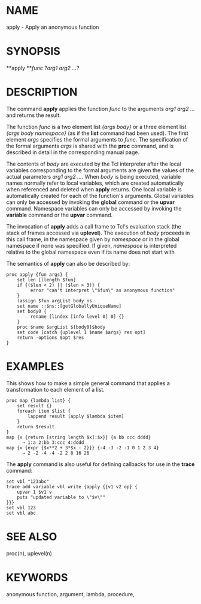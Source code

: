 # NAME

apply - Apply an anonymous function

# SYNOPSIS

**apply ***func* ?*arg1 arg2 \...*?

# DESCRIPTION

The command **apply** applies the function *func* to the arguments *arg1
arg2 \...* and returns the result.

The function *func* is a two element list *{args body}* or a three
element list *{args body namespace}* (as if the **list** command had
been used). The first element *args* specifies the formal arguments to
*func*. The specification of the formal arguments *args* is shared with
the **proc** command, and is described in detail in the corresponding
manual page.

The contents of *body* are executed by the Tcl interpreter after the
local variables corresponding to the formal arguments are given the
values of the actual parameters *arg1 arg2 \...*. When *body* is being
executed, variable names normally refer to local variables, which are
created automatically when referenced and deleted when **apply**
returns. One local variable is automatically created for each of the
function\'s arguments. Global variables can only be accessed by invoking
the **global** command or the **upvar** command. Namespace variables can
only be accessed by invoking the **variable** command or the **upvar**
command.

The invocation of **apply** adds a call frame to Tcl\'s evaluation stack
(the stack of frames accessed via **uplevel**). The execution of *body*
proceeds in this call frame, in the namespace given by *namespace* or in
the global namespace if none was specified. If given, *namespace* is
interpreted relative to the global namespace even if its name does not
start with

The semantics of **apply** can also be described by:

    proc apply {fun args} {
        set len [llength $fun]
        if {($len < 2) || ($len > 3)} {
             error "can't interpret \"$fun\" as anonymous function"
        }
        lassign $fun argList body ns
        set name ::$ns::[getGloballyUniqueName]
        set body0 {
             rename [lindex [info level 0] 0] {}
        }
        proc $name $argList ${body0}$body
        set code [catch {uplevel 1 $name $args} res opt]
        return -options $opt $res
    }

# EXAMPLES

This shows how to make a simple general command that applies a
transformation to each element of a list.

    proc map {lambda list} {
        set result {}
        foreach item $list {
            lappend result [apply $lambda $item]
        }
        return $result
    }
    map {x {return [string length $x]:$x}} {a bb ccc dddd}
          → 1:a 2:bb 3:ccc 4:dddd
    map {x {expr {$x**2 + 3*$x - 2}}} {-4 -3 -2 -1 0 1 2 3 4}
          → 2 -2 -4 -4 -2 2 8 16 26

The **apply** command is also useful for defining callbacks for use in
the **trace** command:

    set vbl "123abc"
    trace add variable vbl write {apply {{v1 v2 op} {
        upvar 1 $v1 v
        puts "updated variable to \"$v\""
    }}}
    set vbl 123
    set vbl abc

# SEE ALSO

proc(n), uplevel(n)

# KEYWORDS

anonymous function, argument, lambda, procedure,
